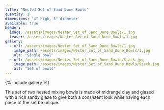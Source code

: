 ```yaml
---
title: "Nested Set of Sand Dune Bowls"
quantity: 2
dimensions: '4" high, 5" diameter'
available: true
header:
  image: /assets/images/Nester_Set_of_Sand_Dune_Bowls/1.jpg
  teaser: /assets/images/Nester_Set_of_Sand_Dune_Bowls/1.jpg
gallery:
  - url: /assets/images/Nester_Set_of_Sand_Dune_Bowls/1.jpg
    image_path: /assets/images/Nester_Set_of_Sand_Dune_Bowls/1.jpg
    alt: "Single bowl"
  - url: /assets/images/Nester_Set_of_Sand_Dune_Bowls/Stack.jpg
    image_path: /assets/images/Nester_Set_of_Sand_Dune_Bowls/Stack.jpg
    alt: "Set of bowls"
---
```


{% include gallery %}

This set of two nested mixing bowls is made of midrange clay and glazed with a rich sandy glaze to give both a consistent look while having each piece of the set be unique.


